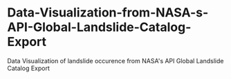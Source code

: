 # Data-Visualization-from-NASA-s-API-Global-Landslide-Catalog-Export
Data Visualization of landslide occurence from NASA's API Global Landslide Catalog Export
